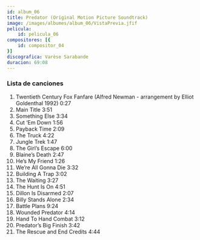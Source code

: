 ```yaml
---
id: album_06
title: Predator (Original Motion Picture Soundtrack)
image: /images/albumes/album_06/VistaPrevia.jfif
pelicula:
    id: pelicula_06
compositores: [{
    id: compositor_04
}]
discografica: Varèse Sarabande
duracion: 69:08
---
```


### Lista de canciones

1.	Twentieth Century Fox Fanfare (Alfred Newman - arrangement by Elliot Goldenthal 1992)	0:27
2.	Main Title	3:51
3.	Something Else	3:34
4.	Cut ‘Em Down	1:56
5.	Payback Time	2:09
6.	The Truck	4:22
7.	Jungle Trek	1:47
8.	The Girl’s Escape	6:00
9.	Blaine’s Death	2:47
10.	He’s My Friend	1:26
11.	We’re All Gonna Die	3:32
12.	Building A Trap	3:02
13.	The Waiting	3:27
14.	The Hunt Is On	4:51
15.	Dillon Is Disarmed	2:07
16.	Billy Stands Alone	2:34
17.	Battle Plans	9:24
18.	Wounded Predator	4:14
19.	Hand To Hand Combat	3:12
20.	Predator’s Big Finish	3:42
21.	The Rescue and End Credits	4:44